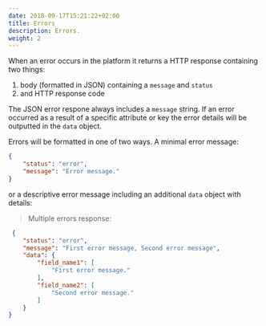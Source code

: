 ```yaml
---
date: 2018-09-17T15:21:22+02:00
title: Errors
description: Errors.
weight: 2
---
```



When an error occurs in the platform it returns a HTTP response containing two things:

1. body (formatted in JSON) containing a `message` and `status`
2. and HTTP response code

The JSON error respone always includes a `message` string. If an error occurred as a result of a specific attribute or
key the error details will be outputted in the `data` object.

Errors will be formatted in one of two ways. A minimal error message:

```json
{
    "status": "error",
    "message": "Error message."
}
```

or a descriptive error message including an additional `data` object with details:

> Multiple errors response:

```json
 {
    "status": "error",
    "message": "First error message, Second error message",
    "data": {
        "field_name1": [
            "First error message."
        ],
        "field_name2": [
            "Second error message."
        ]
    }
}
```
